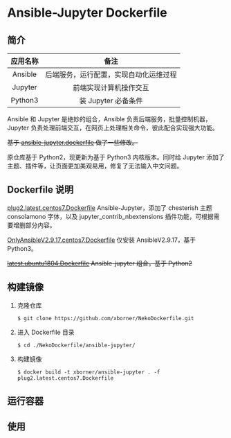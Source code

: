 # Ansible-Jupyter Dockerfile

## 简介
|应用名称|备注|
|:----:|:----:|
|Ansible|后端服务，运行配置，实现自动化运维过程|
|Jupyter|前端实现计算机操作交互|
|Python3|装 Jupyter 必备条件|

Ansible 和 Jupyter 是绝妙的组合，Ansible 负责后端服务，批量控制机器，Jupyter 负责处理前端交互，在网页上处理相关命令，彼此配合实现强大功能。

~~基于 [ansible-jupyter.dockerfile](https://github.com/chusiang/ansible-jupyter.dockerfile) 做了一些修改。~~

原仓库基于 Python2，现更新为基于 Python3 内核版本。同时给 Jupyter 添加了主题、插件等，让页面更加美观易用，修复了无法输入中文问题。

## Dockerfile 说明
[plug2.latest.centos7.Dockerfile](plug2.latest.centos7.Dockerfile)
Ansible-Jupyter，添加了 chesterish 主题 consolamono 字体，以及 jupyter_contrib_nbextensions 插件功能，可根据需要增删部分内容。

[OnlyAnsibleV2.9.17.centos7.Dockerfile](./OnlyAnsibleV2.9.17.centos7.Dockerfile)
仅安装 AnsibleV2.9.17，基于 Python3。

~~[latest.ubuntu1804.Dockerfile](./latest.ubuntu1804.Dockerfile)
Ansible-jupyter 组合，基于 Python2~~

## 构建镜像

  1. 克隆仓库

      ```
      $ git clone https://github.com/xborner/NekoDockerfile.git
      ```

  1. 进入 Dockerfile 目录

      ```
      $ cd ./NekoDockerfile/ansible-jupyter/
      ```

  1. 构建镜像

      ```
      $ docker build -t xborner/ansible-jupyter . -f plug2.latest.centos7.Dockerfile
      ```

## 运行容器

## 使用
